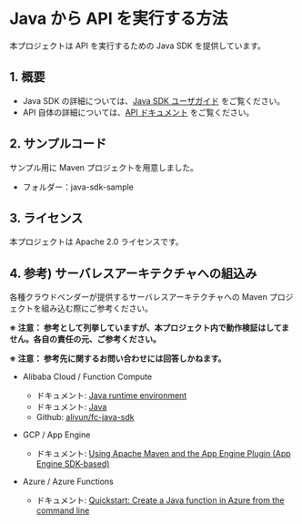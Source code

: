 # Java から API を実行する方法

本プロジェクトは API を実行するための Java SDK を提供しています。

## 1. 概要
- Java SDK の詳細については、[Java SDK ユーザガイド](Readme.jp.md) をご覧ください。
- API 自体の詳細については、[API ドキュメント](doc/ap-northeast-1/ApiDocumentDAMO_Vehicle_prod.jp.md) をご覧ください。

## 2. サンプルコード

サンプル用に Maven プロジェクトを用意しました。
- フォルダー：java-sdk-sample

## 3. ライセンス

本プロジェクトは Apache 2.0 ライセンスです。

## 4. 参考) サーバレスアーキテクチャへの組込み

各種クラウドベンダーが提供するサーバレスアーキテクチャへの Maven プロジェクトを組み込む際にご参考ください。

**※ 注意： 参考として列挙していますが、本プロジェクト内で動作検証はしてません。各自の責任の元、ご参考ください。**

**※ 注意： 参考先に関するお問い合わせには回答しかねます。**

- Alibaba Cloud / Function Compute
    - ドキュメント: [Java runtime environment](https://partners-intl.aliyun.com/help/en/doc-detail/113519.htm)
    - ドキュメント: [Java](https://partners-intl.aliyun.com/help/en/doc-detail/58887.htm)
    - Github: [aliyun/fc-java-sdk](https://github.com/aliyun/fc-java-sdk)

- GCP / App Engine
    - ドキュメント: [Using Apache Maven and the App Engine Plugin (App Engine SDK-based)](https://cloud.google.com/appengine/docs/standard/java/tools/maven)

- Azure / Azure Functions
    - ドキュメント: [Quickstart: Create a Java function in Azure from the command line](https://docs.microsoft.com/en-us/azure/azure-functions/create-first-function-cli-java)
